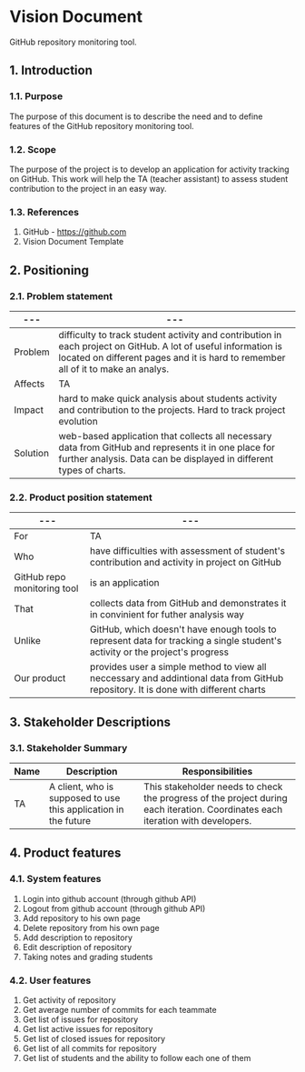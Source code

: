 # Vision Document

GitHub repository monitoring tool.


## 1. Introduction

### 1.1. Purpose

The purpose of this document is to describe the need and to define features of the GitHub repository monitoring tool.

### 1.2. Scope

The purpose of the project is to develop an application for activity tracking on GitHub. This work will help the TA (teacher assistant) to assess student contribution to the project in an easy way.

### 1.3. References

1. GitHub - https://github.com
2. Vision Document Template

## 2. Positioning

### 2.1. Problem statement


|---                             |---                                    |
|--------------------------------|-----------------------------------------------------------------------------------------------------------------------------------------------------------------------------|
| Problem                 | difficulty to track student activity and contribution in each project on GitHub. A lot of useful information is located on different pages and it is hard to remember all of it to make an analys.                                                                                           |
| Affects                        | TA                                                                                                                                                                          |
| Impact         | hard to make quick analysis about students activity and contribution to the projects. Hard to track project evolution                                                       |
| Solution | web-based application that collects all necessary data from GitHub and represents it in one place for further analysis. Data can be displayed in different types of charts. |


### 2.2. Product position statement


| ---                         | ---                                                                                                    |
|-----------------------------|--------------------------------------------------------------------------------------------------------|
| For                         |  TA                                                                                                    |
| Who                         |have difficulties with assessment of student's contribution and activity in project on GitHub           |
| GitHub repo monitoring tool |is an application                                                                                       |
| That                        |collects data from GitHub and demonstrates it in convinient for futher analysis way                     |
| Unlike                      |GitHub, which doesn't have enough tools to represent data for tracking a single student's activity or the project's progress|
| Our product                 |provides user a simple method to view all neccessary and addintional data from GitHub repository. It is done with different charts|                                                                                                           


## 3. Stakeholder Descriptions


### 3.1. Stakeholder Summary
| Name         | Description                 | Responsibilities                                          |
|--------------|-----------------------------|-----------------------------------------------------------|
|  TA          |A client, who is supposed to  use this application in the future |This stakeholder needs to check the progress of the project during each iteration. Coordinates each iteration with developers.|
                     
                                                                                     

## 4. Product features

### 4.1. System features
1. Login into github account (through github API)
2. Logout from github account (through github API)
3. Add repository to his own page
4. Delete repository from his own page
5. Add description to repository
6. Edit description of repository
7. Taking notes and grading students

### 4.2. User features
1. Get activity of repository
2. Get average number of commits for each teammate
3. Get list of issues for repository
4. Get list active issues for repository
5. Get list of closed issues for repository
6. Get list of all commits for repository
7. Get list of students and the ability to follow each one of them
